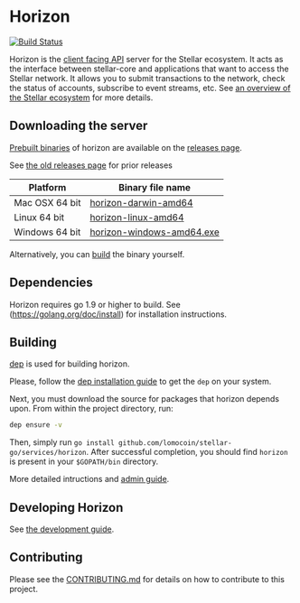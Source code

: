 # Horizon
[![Build Status](https://travis-ci.org/stellar/go.svg?branch=master)](https://travis-ci.org/stellar/go)

Horizon is the [client facing API](/docs) server for the Stellar ecosystem.  It acts as the interface between stellar-core and applications that want to access the Stellar network. It allows you to submit transactions to the network, check the status of accounts, subscribe to event streams, etc. See [an overview of the Stellar ecosystem](https://www.stellar.org/developers/guides/get-started/) for more details.

## Downloading the server
[Prebuilt binaries](https://github.com/lomocoin/stellar-go/releases) of horizon are available on the 
[releases page](https://github.com/lomocoin/stellar-go/releases).

See [the old releases page](https://github.com/stellar/horizon/releases) for prior releases

| Platform       | Binary file name                                                                         |
|----------------|------------------------------------------------------------------------------------------|
| Mac OSX 64 bit | [horizon-darwin-amd64](https://github.com/lomocoin/stellar-go/releases/download/horizon-v0.12.0-testing/horizon-v0.12.0-testing-darwin-amd64.tar.gz)      |
| Linux 64 bit   | [horizon-linux-amd64](https://github.com/lomocoin/stellar-go/releases/download/horizon-v0.12.0-testing/horizon-v0.12.0-testing-linux-amd64.tar.gz)       |
| Windows 64 bit | [horizon-windows-amd64.exe](https://github.com/lomocoin/stellar-go/releases/download/horizon-v0.12.0-testing/horizon-v0.12.0-testing-windows-amd64.zip) |

Alternatively, you can [build](#building) the binary yourself.

## Dependencies

Horizon requires go 1.9 or higher to build. See (https://golang.org/doc/install) for installation instructions.

## Building

[dep](https://golang.github.io/dep/) is used for building horizon.

Please, follow the [dep installation guide](https://golang.github.io/dep/docs/installation.html) to get the `dep` on your
system. 

Next, you must download the source for packages that horizon depends upon. From within the project directory, run:

```bash
dep ensure -v
```

Then, simply run `go install github.com/lomocoin/stellar-go/services/horizon`.  After successful
completion, you should find `horizon` is present in your `$GOPATH/bin` directory.

More detailed intructions and [admin guide](internal/docs/reference/admin.md). 

## Developing Horizon

See [the development guide](internal/docs/developing.md).

## Contributing
Please see the [CONTRIBUTING.md](./CONTRIBUTING.md) for details on how to contribute to this project.
